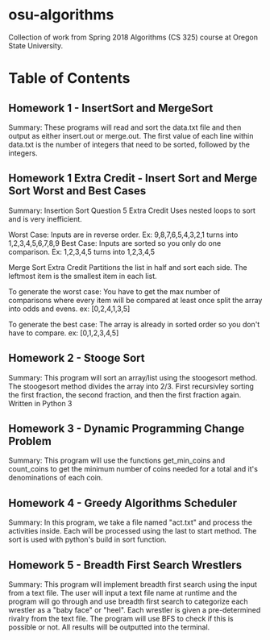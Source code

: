 # osu-algorithms
Collection of work from Spring 2018 Algorithms (CS 325) course at Oregon State University.

# Table of Contents
## Homework 1 - InsertSort and MergeSort
Summary:
These programs will read and sort the data.txt file and then output as either insert.out or merge.out. The first value of each line within data.txt is the number of integers that need to be sorted, followed by the integers.

## Homework 1 Extra Credit - Insert Sort and Merge Sort Worst and Best Cases
Summary:
Insertion Sort Question 5 Extra Credit Uses nested loops to sort and is very inefficient.

Worst Case: Inputs are in reverse order. Ex: 9,8,7,6,5,4,3,2,1 turns into 1,2,3,4,5,6,7,8,9 Best Case: Inputs are sorted so you only do one comparison. Ex: 1,2,3,4,5 turns into 1,2,3,4,5

Merge Sort Extra Credit Partitions the list in half and sort each side. The leftmost item is the smallest item in each list.

To generate the worst case: You have to get the max number of comparisons where every item will be compared at least once split the array into odds and evens. ex: [0,2,4,1,3,5]

To generate the best case: The array is already in sorted order so you don't have to compare. ex: [0,1,2,3,4,5]

## Homework 2 - Stooge Sort
Summary:
This program will sort an array/list using the stoogesort method. The stoogesort method divides the array into 2/3. First recursivley sorting the first fraction, the second fraction, and then the first fraction again. Written in Python 3

## Homework 3 - Dynamic Programming Change Problem
Summary:
This program will use the functions get_min_coins and count_coins to get the minimum number of coins needed for a total and it's denominations of each coin.

## Homework 4 - Greedy Algorithms Scheduler
Summary:
In this program, we take a file named "act.txt" and process the activities inside. Each will be processed using the last to start method. The sort is used with python's build in sort function. 

## Homework 5 - Breadth First Search Wrestlers
Summary:
This program will implement breadth first search using the input from a text file. The user will input a text file name at runtime and the program will go through and use breadth first search to categorize each wrestler as a "baby face" or "heel". Each wrestler is given a pre-determined rivalry from the text file. The program will use BFS to check if this is possible or not. All results will be outputted into the terminal.
